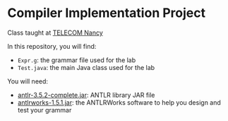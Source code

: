 # Compiler Implementation Project

Class taught at [TELECOM Nancy](http://telecomnancy.univ-lorraine.fr/)

In this repository, you will find:

* ``Expr.g``: the grammar file used for the lab
* ``Test.java``: the main Java class used for the lab

You will need:

* [antlr-3.5.2-complete.jar](http://www.antlr3.org/download/antlr-3.5.2-complete.jar): ANTLR library JAR file
* [antlrworks-1.5.1.jar](http://www.antlr3.org/download/antlrworks-1.5.1.jar): the ANTLRWorks software to help you design and test your grammar
